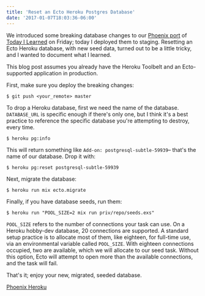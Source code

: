 ```yaml
---
title: 'Reset an Ecto Heroku Postgres Database'
date: '2017-01-07T18:03:36-06:00'
---
```


We introduced some breaking database changes to our [Phoenix port](https://github.com/hashrocket/tilex) of [Today I Learned](https://til.hashrocket.com) on Friday; today I deployed them to staging. Resetting an Ecto Heroku database, with new seed data, turned out to be a little tricky, and I wanted to document what I learned.

This blog post assumes you already have the Heroku Toolbelt and an Ecto-supported application in production.

First, make sure you deploy the breaking changes:

```
$ git push <your_remote> master
```

To drop a Heroku database, first we need the name of the database. `DATABASE_URL` is specific enough if there's only one, but I think it's a best practice to reference the specific database you're attempting to destroy, every time.

```
$ heroku pg:info
```

This will return something like `Add-on: postgresql-subtle-59939`– that's the name of our database. Drop it with:

```
$ heroku pg:reset postgresql-subtle-59939
```

Next, migrate the database:

```
$ heroku run mix ecto.migrate
```

Finally, if you have database seeds, run them:

```
$ heroku run "POOL_SIZE=2 mix run priv/repo/seeds.exs"
```

`POOL_SIZE` refers to the number of connections your task can use. On a Heroku hobby-dev database, 20 connections are supported. A standard setup practice is to allocate most of them, like eighteen, for full-time use, via an environmental variable called `POOL_SIZE`. With eighteen connections occupied, two are available, which we will allocate to our seed task. Without this option, Ecto will attempt to open more than the available connections, and the task will fail.

That's it; enjoy your new, migrated, seeded database.

[Phoenix Heroku](http://www.phoenixframework.org/docs/heroku)

